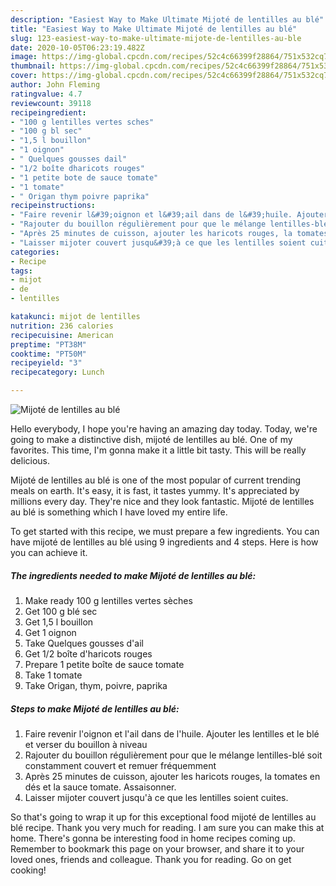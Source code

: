 ```yaml
---
description: "Easiest Way to Make Ultimate Mijoté de lentilles au blé"
title: "Easiest Way to Make Ultimate Mijoté de lentilles au blé"
slug: 123-easiest-way-to-make-ultimate-mijote-de-lentilles-au-ble
date: 2020-10-05T06:23:19.482Z
image: https://img-global.cpcdn.com/recipes/52c4c66399f28864/751x532cq70/mijote-de-lentilles-au-ble-photo-principale-de-la-recette.jpg
thumbnail: https://img-global.cpcdn.com/recipes/52c4c66399f28864/751x532cq70/mijote-de-lentilles-au-ble-photo-principale-de-la-recette.jpg
cover: https://img-global.cpcdn.com/recipes/52c4c66399f28864/751x532cq70/mijote-de-lentilles-au-ble-photo-principale-de-la-recette.jpg
author: John Fleming
ratingvalue: 4.7
reviewcount: 39118
recipeingredient:
- "100 g lentilles vertes sches"
- "100 g bl sec"
- "1,5 l bouillon"
- "1 oignon"
- " Quelques gousses dail"
- "1/2 boîte dharicots rouges"
- "1 petite bote de sauce tomate"
- "1 tomate"
- " Origan thym poivre paprika"
recipeinstructions:
- "Faire revenir l&#39;oignon et l&#39;ail dans de l&#39;huile. Ajouter les lentilles et le blé et verser du bouillon à niveau"
- "Rajouter du bouillon régulièrement pour que le mélange lentilles-blé soit constamment couvert et remuer fréquemment"
- "Après 25 minutes de cuisson, ajouter les haricots rouges, la tomates en dés et la sauce tomate. Assaisonner."
- "Laisser mijoter couvert jusqu&#39;à ce que les lentilles soient cuites."
categories:
- Recipe
tags:
- mijot
- de
- lentilles

katakunci: mijot de lentilles 
nutrition: 236 calories
recipecuisine: American
preptime: "PT38M"
cooktime: "PT50M"
recipeyield: "3"
recipecategory: Lunch

---
```



![Mijoté de lentilles au blé](https://img-global.cpcdn.com/recipes/52c4c66399f28864/751x532cq70/mijote-de-lentilles-au-ble-photo-principale-de-la-recette.jpg)

Hello everybody, I hope you're having an amazing day today. Today, we're going to make a distinctive dish, mijoté de lentilles au blé. One of my favorites. This time, I'm gonna make it a little bit tasty. This will be really delicious.



Mijoté de lentilles au blé is one of the most popular of current trending meals on earth. It's easy, it is fast, it tastes yummy. It's appreciated by millions every day. They're nice and they look fantastic. Mijoté de lentilles au blé is something which I have loved my entire life.


To get started with this recipe, we must prepare a few ingredients. You can have mijoté de lentilles au blé using 9 ingredients and 4 steps. Here is how you can achieve it.

<!--inarticleads1-->

##### The ingredients needed to make Mijoté de lentilles au blé:

1. Make ready 100 g lentilles vertes sèches
1. Get 100 g blé sec
1. Get 1,5 l bouillon
1. Get 1 oignon
1. Take  Quelques gousses d&#39;ail
1. Get 1/2 boîte d&#39;haricots rouges
1. Prepare 1 petite boîte de sauce tomate
1. Take 1 tomate
1. Take  Origan, thym, poivre, paprika




<!--inarticleads2-->

##### Steps to make Mijoté de lentilles au blé:

1. Faire revenir l&#39;oignon et l&#39;ail dans de l&#39;huile. Ajouter les lentilles et le blé et verser du bouillon à niveau
1. Rajouter du bouillon régulièrement pour que le mélange lentilles-blé soit constamment couvert et remuer fréquemment
1. Après 25 minutes de cuisson, ajouter les haricots rouges, la tomates en dés et la sauce tomate. Assaisonner.
1. Laisser mijoter couvert jusqu&#39;à ce que les lentilles soient cuites.




So that's going to wrap it up for this exceptional food mijoté de lentilles au blé recipe. Thank you very much for reading. I am sure you can make this at home. There's gonna be interesting food in home recipes coming up. Remember to bookmark this page on your browser, and share it to your loved ones, friends and colleague. Thank you for reading. Go on get cooking!
